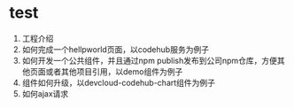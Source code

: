 # test


1. 工程介绍
2. 如何完成一个hellpworld页面，以codehub服务为例子
3. 如何开发一个公共组件，并且通过npm publish发布到公司npm仓库，方便其他页面或者其他项目引用，以demo组件为例子
4. 组件如何升级，以devcloud-codehub-chart组件为例子
5. 如何ajax请求
